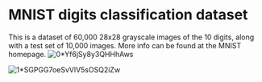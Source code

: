 # MNIST digits classification dataset
This is a dataset of 60,000 28x28 grayscale images of the 10 digits, along with a test set of 10,000 images. More info can be found at the MNIST homepage.
![0*Yf6jSy8y3QHHhAws](https://user-images.githubusercontent.com/64656686/213933414-05a1f855-3552-4492-b70e-e3f89281b1da.png)

![1*SGPGG7oeSvVlV5sOSQ2iZw](https://user-images.githubusercontent.com/64656686/213933418-9a023415-c5aa-4b62-9b8a-3ab6864dae23.png)

